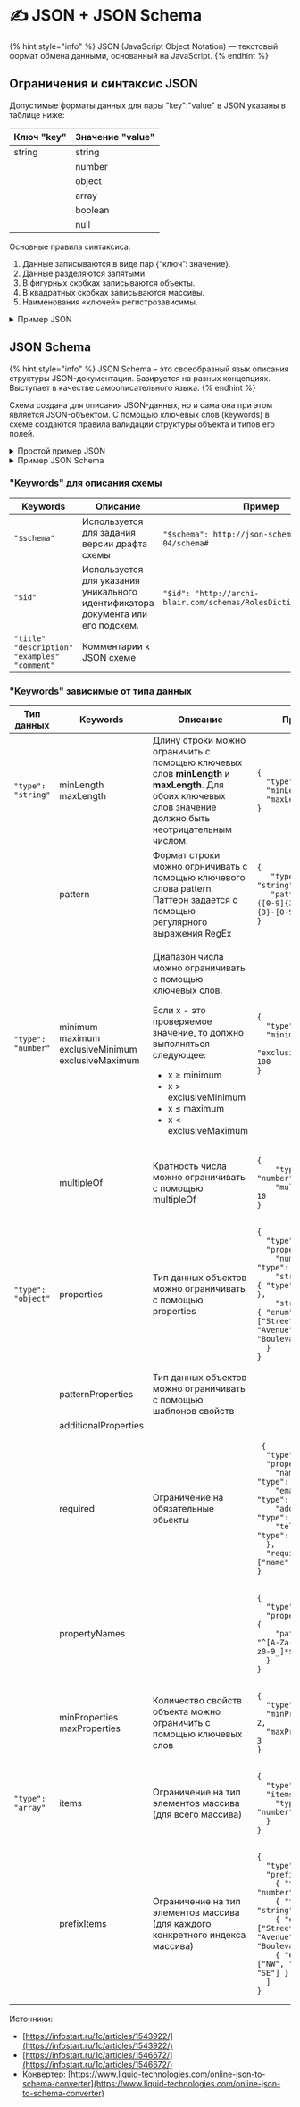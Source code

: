 # ✍ JSON + JSON Schema

{% hint style="info" %}
JSON (JavaScript Object Notation) — текстовый формат обмена данными, основанный на JavaScript.
{% endhint %}

## Ограничения и синтаксис JSON

Допустимые форматы данных для пары "key":"value" в JSON указаны в таблице ниже:

| Ключ "key" | Значение "value" |
| ---------- | ---------------- |
| string     | string           |
|            | number           |
|            | object           |
|            | array            |
|            | boolean          |
|            | null             |

Основные правила синтаксиса:

1. Данные записываются в виде пар {“ключ”: значение}.
2. Данные разделяются запятыми.
3. В фигурных скобках записываются объекты.
4. В квадратных скобках записываются массивы.
5. Наименования «ключей» регистрозависимы.

<details>

<summary>Пример JSON</summary>

```json
{
    "students": [
        {
            "id": 101,
            "name": "Max",
            "score": {
                "Math": 90,
                "Science": 80,
                "Compute": 70
            }
        },
        {
            "id": 102,
            "name": "Sam",
            "score": {
                "Math": 76,
                "Sciencejs": 80,
                "Compute": 66
            }
        }
        ],
    "name_school": "EKB Lyceum",
    "name_teacher": "LA"
}
```

</details>

## JSON Schema

{% hint style="info" %}
JSON Schema – это своеобразный язык описания структуры JSON-документации. Базируется на разных концепциях. Выступает в качестве самоописательного языка.
{% endhint %}

Схема создана для описания JSON-данных, но и сама она при этом является JSON-объектом. С помощью ключевых слов (keywords) в схеме создаются правила валидации структуры объекта и типов его полей.

<details>

<summary>Простой пример JSON</summary>

```json
{
  "id": 210700286,
  "first_name": "Lindsey",
  "last_name": "Stirling"
}
```

</details>

<details>

<summary>Пример JSON Schema</summary>

```json
{
      "type": "object",
      "properties": {
        "id": {
          "type": "integer",
          "description": "User ID"
        },
        "first_name": {
          "type": "string",
          "description": "User first name"
        },
        "last_name": {
          "type": "string",
          "description": "User last name"
        }
      },
      "required": [
        "id",
        "first_name",
        "last_name"
      ]
}
```

</details>

### "Keywords" для описания схемы

<table data-full-width="true"><thead><tr><th width="176">Keywords</th><th width="183">Описание</th><th>Пример</th></tr></thead><tbody><tr><td><code>"$schema"</code></td><td>Используется для задания версии драфта схемы</td><td><p></p><pre><code>"$schema": http://json-schema.org/draft-04/schema#
</code></pre></td></tr><tr><td><code>"$id"</code></td><td>Используется для указания уникального идентификатора документа или его подсхем.</td><td><p></p><pre><code>"$id": "http://archi-blair.com/schemas/RolesDictionaryDef.json#"
</code></pre></td></tr><tr><td><code>"title" "description" "examples" "comment"</code></td><td>Комментарии к JSON схеме</td><td></td></tr></tbody></table>

### "Keywords" зависимые от типа данных

<table data-full-width="true"><thead><tr><th width="138">Тип данных</th><th width="184">Keywords</th><th width="240">Описание</th><th>Пример</th></tr></thead><tbody><tr><td><code>"type": "string"</code></td><td>minLength<br>maxLength</td><td>Длину строки можно ограничить с помощью ключевых слов <strong>minLength</strong> и <strong>maxLength</strong>. Для обоих ключевых слов значение должно быть неотрицательным числом.</td><td><pre><code>{
  "type": "string",
  "minLength": 2,
  "maxLength": 3
}
</code></pre></td></tr><tr><td></td><td>pattern</td><td>Формат строки можно огрничивать с помощью ключевого слова pattern. Паттерн задается с помощью регулярного выражения RegEx</td><td><pre><code>{
   "type": "string",
   "pattern": "^(\\([0-9]{3}\\))?[0-9]{3}-[0-9]{4}$"
}
</code></pre></td></tr><tr><td><code>"type": "number"</code></td><td>minimum<br>maximum<br>exclusiveMinimum<br>exclusiveMaximum </td><td><p>Диапазон числа можно ограничивать с помощью ключевых слов.</p><p>Если x - это проверяемое значение, то должно выполняться следующее:</p><ul><li>x ≥ minimum</li><li>x > exclusiveMinimum</li><li>x ≤ maximum</li><li>x &#x3C; exclusiveMaximum</li></ul></td><td><pre><code>{
  "type": "number",
  "minimum": 0,
  "exclusiveMaximum": 100
}
</code></pre></td></tr><tr><td></td><td>multipleOf</td><td>Кратность числа можно ограничивать с помощью multipleOf</td><td><pre><code>{
    "type": "number",
    "multipleOf" : 10
}
</code></pre></td></tr><tr><td><code>"type": "object"</code></td><td>properties</td><td>Тип данных объектов можно ограничивать с помощью properties</td><td><pre><code>{
  "type": "object",
  "properties": {
    "number": { "type": "number" },
    "street_name": { "type": "string" },
    "street_type": { "enum": ["Street", "Avenue", "Boulevard"] }
  }
}
</code></pre></td></tr><tr><td></td><td>patternProperties</td><td>Тип данных объектов можно ограничивать с помощью шаблонов свойств </td><td></td></tr><tr><td></td><td>additionalProperties </td><td></td><td></td></tr><tr><td></td><td>required</td><td>Ограничение  на  обязательные обьекты</td><td><pre><code> {
  "type": "object",
  "properties": {
    "name": { "type": "string" },
    "email": { "type": "string" },
    "address": { "type": "string" },
    "telephone": { "type": "string" }
  },
  "required": ["name", "email"]
}
</code></pre></td></tr><tr><td></td><td>propertyNames</td><td></td><td><pre><code>{
  "type": "object",
  "propertyNames": {
    "pattern": "^[A-Za-z_][A-Za-z0-9_]*$"
  }
}
</code></pre></td></tr><tr><td></td><td>minProperties<br>maxProperties</td><td>Количество свойств объекта можно ограничить с помощью ключевых слов</td><td><pre><code>{
  "type": "object",
  "minProperties": 2,
  "maxProperties": 3
}
</code></pre></td></tr><tr><td><code>"type": "array"</code></td><td>items </td><td>Ограничение на тип элементов массива (для всего массива)</td><td><pre><code>{
  "type": "array",
  "items": {
    "type": "number"
  }
}
</code></pre></td></tr><tr><td></td><td>prefixItems</td><td>Ограничение на тип элементов массива (для каждого конкретного индекса массива)</td><td><pre><code>{
  "type": "array",
  "prefixItems": [
    { "type": "number" },
    { "type": "string" },
    { "enum": ["Street", "Avenue", "Boulevard"] },
    { "enum": ["NW", "NE", "SW", "SE"] }
  ]
}
</code></pre></td></tr></tbody></table>







Источники:&#x20;

* [https://infostart.ru/1c/articles/1543922/](https://infostart.ru/1c/articles/1543922/)
* [https://infostart.ru/1c/articles/1546672/](https://infostart.ru/1c/articles/1546672/)
* Конвертер: [https://www.liquid-technologies.com/online-json-to-schema-converter](https://www.liquid-technologies.com/online-json-to-schema-converter)
